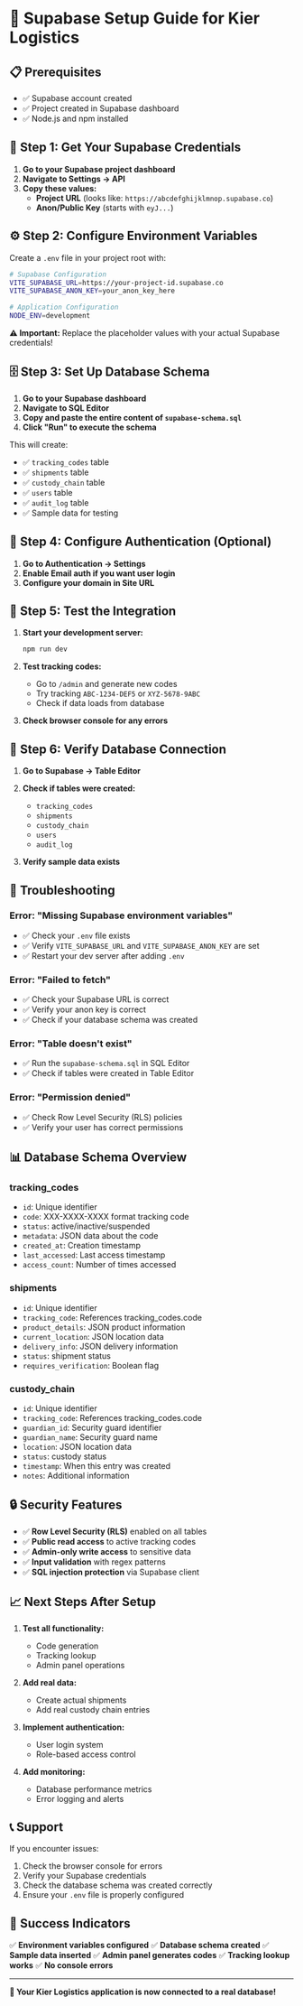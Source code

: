 # 🚀 Supabase Setup Guide for Kier Logistics

## **📋 Prerequisites**
- ✅ Supabase account created
- ✅ Project created in Supabase dashboard
- ✅ Node.js and npm installed

## **🔑 Step 1: Get Your Supabase Credentials**

1. **Go to your Supabase project dashboard**
2. **Navigate to Settings → API**
3. **Copy these values:**
   - **Project URL** (looks like: `https://abcdefghijklmnop.supabase.co`)
   - **Anon/Public Key** (starts with `eyJ...`)

## **⚙️ Step 2: Configure Environment Variables**

Create a `.env` file in your project root with:

```bash
# Supabase Configuration
VITE_SUPABASE_URL=https://your-project-id.supabase.co
VITE_SUPABASE_ANON_KEY=your_anon_key_here

# Application Configuration
NODE_ENV=development
```

**⚠️ Important:** Replace the placeholder values with your actual Supabase credentials!

## **🗄️ Step 3: Set Up Database Schema**

1. **Go to your Supabase dashboard**
2. **Navigate to SQL Editor**
3. **Copy and paste the entire content of `supabase-schema.sql`**
4. **Click "Run" to execute the schema**

This will create:
- ✅ `tracking_codes` table
- ✅ `shipments` table  
- ✅ `custody_chain` table
- ✅ `users` table
- ✅ `audit_log` table
- ✅ Sample data for testing

## **🔐 Step 4: Configure Authentication (Optional)**

1. **Go to Authentication → Settings**
2. **Enable Email auth if you want user login**
3. **Configure your domain in Site URL**

## **🧪 Step 5: Test the Integration**

1. **Start your development server:**
   ```bash
   npm run dev
   ```

2. **Test tracking codes:**
   - Go to `/admin` and generate new codes
   - Try tracking `ABC-1234-DEF5` or `XYZ-5678-9ABC`
   - Check if data loads from database

3. **Check browser console for any errors**

## **🔧 Step 6: Verify Database Connection**

1. **Go to Supabase → Table Editor**
2. **Check if tables were created:**
   - `tracking_codes`
   - `shipments`
   - `custody_chain`
   - `users`
   - `audit_log`

3. **Verify sample data exists**

## **🚨 Troubleshooting**

### **Error: "Missing Supabase environment variables"**
- ✅ Check your `.env` file exists
- ✅ Verify `VITE_SUPABASE_URL` and `VITE_SUPABASE_ANON_KEY` are set
- ✅ Restart your dev server after adding `.env`

### **Error: "Failed to fetch"**
- ✅ Check your Supabase URL is correct
- ✅ Verify your anon key is correct
- ✅ Check if your database schema was created

### **Error: "Table doesn't exist"**
- ✅ Run the `supabase-schema.sql` in SQL Editor
- ✅ Check if tables were created in Table Editor

### **Error: "Permission denied"**
- ✅ Check Row Level Security (RLS) policies
- ✅ Verify your user has correct permissions

## **📊 Database Schema Overview**

### **tracking_codes**
- `id`: Unique identifier
- `code`: XXX-XXXX-XXXX format tracking code
- `status`: active/inactive/suspended
- `metadata`: JSON data about the code
- `created_at`: Creation timestamp
- `last_accessed`: Last access timestamp
- `access_count`: Number of times accessed

### **shipments**
- `id`: Unique identifier
- `tracking_code`: References tracking_codes.code
- `product_details`: JSON product information
- `current_location`: JSON location data
- `delivery_info`: JSON delivery information
- `status`: shipment status
- `requires_verification`: Boolean flag

### **custody_chain**
- `id`: Unique identifier
- `tracking_code`: References tracking_codes.code
- `guardian_id`: Security guard identifier
- `guardian_name`: Security guard name
- `location`: JSON location data
- `status`: custody status
- `timestamp`: When this entry was created
- `notes`: Additional information

## **🔒 Security Features**

- ✅ **Row Level Security (RLS)** enabled on all tables
- ✅ **Public read access** to active tracking codes
- ✅ **Admin-only write access** to sensitive data
- ✅ **Input validation** with regex patterns
- ✅ **SQL injection protection** via Supabase client

## **📈 Next Steps After Setup**

1. **Test all functionality:**
   - Code generation
   - Tracking lookup
   - Admin panel operations

2. **Add real data:**
   - Create actual shipments
   - Add real custody chain entries

3. **Implement authentication:**
   - User login system
   - Role-based access control

4. **Add monitoring:**
   - Database performance metrics
   - Error logging and alerts

## **📞 Support**

If you encounter issues:
1. Check the browser console for errors
2. Verify your Supabase credentials
3. Check the database schema was created correctly
4. Ensure your `.env` file is properly configured

## **🎯 Success Indicators**

✅ **Environment variables configured**
✅ **Database schema created**
✅ **Sample data inserted**
✅ **Admin panel generates codes**
✅ **Tracking lookup works**
✅ **No console errors**

---

**🚀 Your Kier Logistics application is now connected to a real database!**

